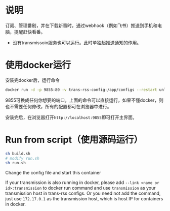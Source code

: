 # 说明

订阅、管理番剧，并在下载新番时，通过webhook（例如飞书）推送到手机和电脑，提醒赶快看番。

- 没有transmissoin服务也可以运行。此时单独起推送通知的作用。

# 使用docker运行

安装完docker后，运行命令
```bash
docker run -d -p 9855:80 -v trans-rss-config:/app/configs --restart unless-stopped liyihc/trans-rss
```
9855可换成任何你想要的端口，上面的命令可以直接运行，如果不懂docker，则也不需要任何修改，所有的配置都可在浏览器中进行。

安装完后，在浏览器打开`http://localhost:9855`即可打开主界面。

# Run from script（使用源码运行）

```bash
sh build.sh
# modify run.sh
sh run.sh
```

Change the config file and start this container

If your transmission is also running in docker, please add `--link <name or id>:transmission` to docker run command and use `transmission` as your transmission host in trans-rss configs. Or you need not add the command, just use `172.17.0.1` as the transmission host, which is host IP for containers in docker.

